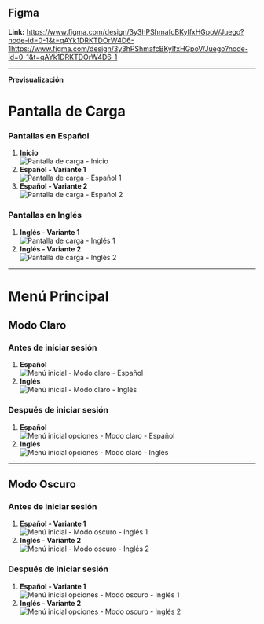 ## Figma
**Link:** https://www.figma.com/design/3y3hPShmafcBKylfxHGpoV/Juego?node-id=0-1&t=qAYk1DRKTDOrW4D6-1https://www.figma.com/design/3y3hPShmafcBKylfxHGpoV/Juego?node-id=0-1&t=qAYk1DRKTDOrW4D6-1

---

**Previsualización**

# **Pantalla de Carga**

### **Pantallas en Español**
1. **Inicio**  
   ![Pantalla de carga - Inicio](../../assets/images/interfas/interfas_canche/canche_pantalla_carga_inicio.png)
2. **Español - Variante 1**  
   ![Pantalla de carga - Español 1](../../assets/images/interfas/interfas_canche/canche_pantalla_carga_español_uno.png)
3. **Español - Variante 2**  
   ![Pantalla de carga - Español 2](../../assets/images/interfas/interfas_canche/canche_pantalla_carga_español_dos.png)

### **Pantallas en Inglés**
1. **Inglés - Variante 1**  
   ![Pantalla de carga - Inglés 1](../../assets/images/interfas/interfas_canche/canche_pantalla_carga_ingles_uno.png)
2. **Inglés - Variante 2**  
   ![Pantalla de carga - Inglés 2](../../assets/images/interfas/interfas_canche/canche_carga_ingles_dos.png)

---

# **Menú Principal**

## **Modo Claro**

### **Antes de iniciar sesión**
1. **Español**  
   ![Menú inicial - Modo claro - Español](../../assets/images/interfas/interfas_canche/canche_menu_inicial_modo_claro_español.png)
2. **Inglés**  
   ![Menú inicial - Modo claro - Inglés](../../assets/images/interfas/interfas_canche/canche_menu_inicial_modo_claro_ingles.png)

### **Después de iniciar sesión**
1. **Español**  
   ![Menú inicial opciones - Modo claro - Español](../../assets/images/interfas/interfas_canche/canche_menu_inicial_opciones_modo_claro_español.png)
2. **Inglés**  
   ![Menú inicial opciones - Modo claro - Inglés](../../assets/images/interfas/interfas_canche/canche_menu_inicial_opciones_modo_claro_ingles.png)

---

## **Modo Oscuro**

### **Antes de iniciar sesión**
1. **Español - Variante 1**  
   ![Menú inicial - Modo oscuro - Inglés 1](../../assets/images/interfas/interfas_canche/canche_menu_inicial_modo_oscuro_ingles-1.png)
2. **Inglés - Variante 2**  
   ![Menú inicial - Modo oscuro - Inglés 2](../../assets/images/interfas/interfas_canche/canche_menu_inicial_modo_oscuro_ingles.png)

### **Después de iniciar sesión**
1. **Español - Variante 1**  
   ![Menú inicial opciones - Modo oscuro - Inglés 1](../../assets/images/interfas/interfas_canche/canche_menu_inicial_opciones_modo_oscuro_ingles-1.png)
2. **Inglés - Variante 2**  
   ![Menú inicial opciones - Modo oscuro - Inglés 2](../../assets/images/interfas/interfas_canche/canche_menu_inicial_opciones_modo_oscuro_ingles.png)
